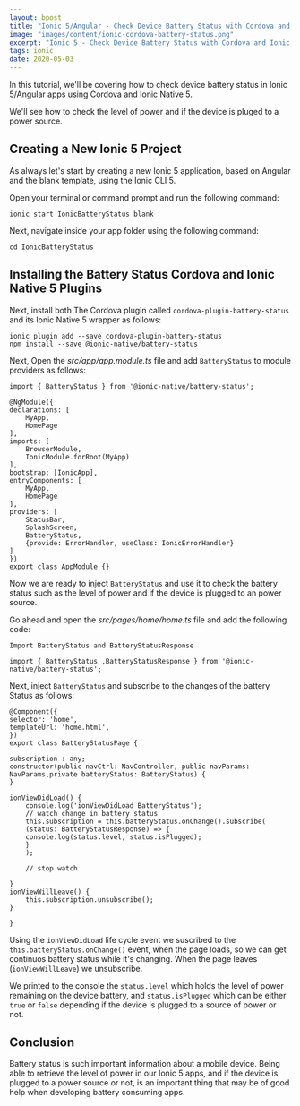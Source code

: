 ```yaml
---
layout: bpost
title: "Ionic 5/Angular - Check Device Battery Status with Cordova and Ionic Native 5"
image: "images/content/ionic-cordova-battery-status.png"
excerpt: "Ionic 5 - Check Device Battery Status with Cordova and Ionic Native 5" 
tags: ionic
date: 2020-05-03
---
```



In this tutorial, we'll be covering how to check device battery status in Ionic 5/Angular apps using Cordova and Ionic Native 5.

We'll see how to check the level of power and if the device is pluged to a power source.

## Creating a New Ionic 5 Project

As always let's start by creating a new Ionic 5 application, based on Angular and the blank template, using the Ionic CLI 5.

Open your terminal or command prompt and run the following command:

    ionic start IonicBatteryStatus blank 

Next, navigate inside your app folder using the following command:

    cd IonicBatteryStatus 

## Installing the Battery Status Cordova and Ionic Native 5 Plugins

Next, install both The Cordova plugin called `cordova-plugin-battery-status` and its Ionic Native 5 wrapper as follows:

    ionic plugin add --save cordova-plugin-battery-status
    npm install --save @ionic-native/battery-status

Next, Open the <em>src/app/app.module.ts</em> file and add `BatteryStatus` to module providers as follows:

    import { BatteryStatus } from '@ionic-native/battery-status';                

    @NgModule({
    declarations: [
        MyApp,
        HomePage 
    ],
    imports: [
        BrowserModule,
        IonicModule.forRoot(MyApp)
    ],
    bootstrap: [IonicApp],
    entryComponents: [
        MyApp,
        HomePage
    ],
    providers: [
        StatusBar,
        SplashScreen,
        BatteryStatus,
        {provide: ErrorHandler, useClass: IonicErrorHandler}
    ]
    })
    export class AppModule {}  

Now we are ready to inject `BatteryStatus` and use it to check the battery status such as the level of power and if the device is plugged to an power source.

Go ahead and open the <em>src/pages/home/home.ts</em> file and add the following code:


    Import BatteryStatus and BatteryStatusResponse

    import { BatteryStatus ,BatteryStatusResponse } from '@ionic-native/battery-status';
    
Next, inject `BatteryStatus` and subscribe to the changes of the battery Status as follows:

    @Component({
    selector: 'home',
    templateUrl: 'home.html',
    })
    export class BatteryStatusPage {

    subscription : any;
    constructor(public navCtrl: NavController, public navParams: NavParams,private batteryStatus: BatteryStatus) {
    }

    ionViewDidLoad() {
        console.log('ionViewDidLoad BatteryStatus');
        // watch change in battery status
        this.subscription = this.batteryStatus.onChange().subscribe(
        (status: BatteryStatusResponse) => {
        console.log(status.level, status.isPlugged);
        }
        );

        // stop watch
            
    }
    ionViewWillLeave() {
        this.subscription.unsubscribe();
    }

    } 


Using the `ionViewDidLoad` life cycle event we suscribed to the `this.batteryStatus.onChange()` event, when the page loads, so we can 
get continuos battery status while it's changing. When the page leaves (`ionViewWillLeave`) we unsubscribe.

We printed to the console the `status.level` which holds the level of power remaining on the device battery, and `status.isPlugged` which can be either `true` or `false` depending if the device is plugged to a source of power or not.

## Conclusion 

Battery status is such important information about a mobile device. Being able to retrieve the level of power in our Ionic 5 apps, and if the device is plugged to a power source or not, is an important thing that may be of good help when developing battery consuming apps.



